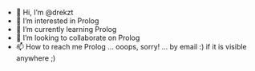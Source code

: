 - 👋 Hi, I’m @drekzt
- 👀 I’m interested in Prolog
- 🌱 I’m currently learning Prolog
- 💞️ I’m looking to collaborate on Prolog
- 📫 How to reach me Prolog ... ooops, sorry! ... by email :) if it is visible anywhere ;) 

<!---
drekzt/drekzt is a ✨ special ✨ repository because its `README.md` (this file) appears on your GitHub profile.
You can click the Preview link to take a look at your changes.
--->
